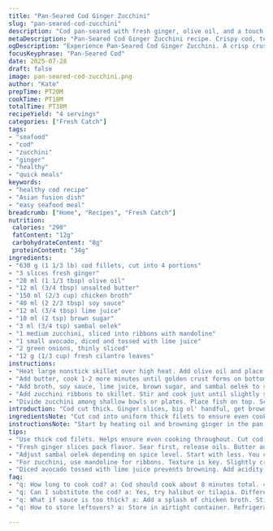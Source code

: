 ```yaml
---
title: "Pan-Seared Cod Ginger Zucchini"
slug: "pan-seared-cod-zucchini"
description: "Cod pan-seared with fresh ginger, olive oil, and a touch of butter. Zucchini ribbons wilt slightly in a tangy, slightly spicy sauce made from reduced chicken broth, soy sauce, lime juice, brown sugar, and chili paste. Topped with fresh avocado cubes, green onions and cilantro leaves. The cooking method gives a crisp crust on the fish while the zucchini stays tender-crisp. A quick heat reduction in the pan intensifies flavors before plating."
metaDescription: "Pan-Seared Cod Ginger Zucchini recipe. Crispy cod, tender zucchini, tangy sauce. Perfect fusion of flavors and textures. Ideal for a quick meal."
ogDescription: "Experience Pan-Seared Cod Ginger Zucchini. A crisp crust on fish, tender zucchini ribbons, and a tangy sauce tie it all together beautifully."
focusKeyphrase: "Pan-Seared Cod"
date: 2025-07-28
draft: false
image: pan-seared-cod-zucchini.png
author: "Kate"
prepTime: PT20M
cookTime: PT18M
totalTime: PT38M
recipeYield: "4 servings"
categories: ["Fresh Catch"]
tags:
- "seafood"
- "cod"
- "zucchini"
- "ginger"
- "healthy"
- "quick meals"
keywords:
- "healthy cod recipe"
- "Asian fusion dish"
- "easy seafood meal"
breadcrumb: ["Home", "Recipes", "Fresh Catch"]
nutrition: 
 calories: "290"
 fatContent: "12g"
 carbohydrateContent: "8g"
 proteinContent: "34g"
ingredients:
- "630 g (1 1/3 lb) cod fillets, cut into 4 portions"
- "3 slices fresh ginger"
- "20 ml (1 1/3 tbsp) olive oil"
- "12 ml (3/4 tbsp) unsalted butter"
- "150 ml (2/3 cup) chicken broth"
- "40 ml (2 2/3 tbsp) soy sauce"
- "12 ml (3/4 tbsp) lime juice"
- "10 ml (2 tsp) brown sugar"
- "3 ml (3/4 tsp) sambal oelek"
- "1 medium zucchini, sliced into ribbons with mandoline"
- "1 small avocado, diced and tossed with lime juice"
- "2 green onions, thinly sliced"
- "12 g (1/3 cup) fresh cilantro leaves"
instructions:
- "Heat large nonstick skillet over high heat. Add olive oil and place ginger slices in the pan. Sear cod fillets in oil and ginger without moving for 4 minutes."
- "Add butter, cook 1-2 more minutes until golden crust forms on bottom. Season with salt and pepper. Flip fish. Remove skillet from heat. Let fish rest 5 minutes until cooked through. Keep fish warm. Keep ginger and pan juices in skillet."
- "Add broth, soy sauce, lime juice, brown sugar, and sambal oelek to skillet. Bring to boil, reduce heat and simmer until sauce reduces by half, about 5 minutes. Discard ginger slices."
- "Add zucchini ribbons to skillet. Stir and cook just until slightly softened, about 3 minutes. Adjust seasoning with salt and pepper as needed."
- "Divide zucchini among shallow bowls or plates. Place fish on top. Scatter diced avocado, green onions, and cilantro over dishes. Drizzle pan sauce over everything. Serve immediately. Rice optional."
introduction: "Cod cut thick. Ginger slices, big ol' handful, get browned first. Heat revved high, oil shimmering. Fish hits pan. No poking. Patience or crust lost. Butter slides in quick, foaming, browning bottom sides. Flip. Rest off heat. Juices mingling in skillet. Then broth, soy, lime, sugar, sambal—boil down to thick glaze. Ginger out, no bitterness. Zucchini ribbons spiral soft but still snap. Toss in sauce, quick whirl. Plates waiting. Stack fish, nest zucchini, scatter cool avocado, raw scallions, fresh cilantro tearing. Pour slick sauce over. Rice? Up to you."
ingredientsNote: "Cut cod into uniform thick filets to ensure even cooking. Fresh ginger slices provide a subtle but bright aromatic layer; discard after sauce reduction to avoid bitterness. Adjust sambal oelek quantity depending on spice tolerance—start small and add later if necessary. Using mandoline for zucchini ribbons gives texture contrast. Lime juice on avocado prevents browning and adds acidity. The measured butter and olive oil combo balances flavor and crispiness without excess fat. Sauce components reduce to concentrate sweetness and saltiness, tying the dish together. Fresh herbs finish, not cooked in."
instructionsNote: "Start by heating oil and browning ginger in the pan to release flavor. Place cod skinless side down, don’t move for several minutes to let crust develop. Adding butter later helps browning but avoid overcooking. Resting fish off heat ensures doneness is even without drying. Sauce reduction intensifies flavors — keep an eye, don’t let burn. Removing ginger after reduction prevents overpowering bitterness. Adding zucchini last maintains some crunch and bite, cooking briefly. Dressing avocado with lime stops browning, extra flavor. Assemble just before serving to keep fresh textural contrasts intact. Optional rice on side for a heartier plate."
tips:
- "Use thick cod filets. Helps ensure even cooking throughout. Cut cod uniform. Without skin. Don’t poke it. Wait for crust to form. Patience required."
- "Fresh ginger slices pack flavor. Sear first, release oils. Butter added later helps browning. Perfect balance on cod. Watch carefully."
- "Adjust sambal oelek depending on spice level. Start with less. You can always add more later. Spicy isn’t for everyone. Be cautious."
- "For zucchini, use mandoline for ribbons. Texture is key. Slightly crisp. Cook briefly to keep that bite. Too long turns mushy."
- "Diced avocado tossed with lime juice prevents browning. Add acidity, freshness. Use fresh cilantro, green onions for garnish. Brightness like no other."
faq:
- "q: How long to cook cod? a: Cod should cook about 8 minutes total. 4 minutes skinless side down. Then flip and rest."
- "q: Can I substitute the cod? a: Yes, try halibut or tilapia. Different texture but works similar. Keep cooking time in check."
- "q: What if sauce is too thick? a: Add a splash of chicken broth. Stir in slowly. Adjust to desired consistency. Taste as you go."
- "q: How to store leftovers? a: Store in airtight container. Refrigerate up to 2 days. Reheat gently on low heat. Avoid toughening fish."

---
```

